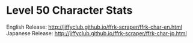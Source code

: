 # Level 50 Character Stats

English Release: http://jiffyclub.github.io/ffrk-scraper/ffrk-char-en.html
Japanese Release: http://jiffyclub.github.io/ffrk-scraper/ffrk-char-jp.html
